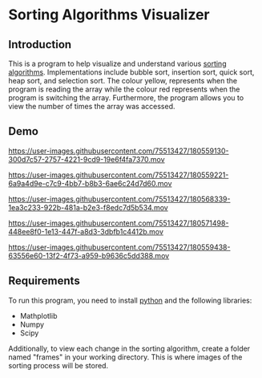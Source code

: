 # Sorting Algorithms Visualizer 

## Introduction
This is a program to help visualize and understand various [sorting algorithms](https://www.programiz.com/dsa/sorting-algorithm). Implementations include bubble sort, insertion sort, quick sort, heap sort, and selection sort. The colour yellow, represents when the program is reading the array while the colour red represents when the program is switching the array. Furthermore, the program allows you to view the number of times the array was accessed.

## Demo

https://user-images.githubusercontent.com/75513427/180559130-300d7c57-2757-4221-9cd9-19e6f4fa7370.mov


https://user-images.githubusercontent.com/75513427/180559221-6a9a4d9e-c7c9-4bb7-b8b3-6ae6c24d7d60.mov


https://user-images.githubusercontent.com/75513427/180568339-1ea3c233-922b-481a-b2e3-f8edc7d5b534.mov


https://user-images.githubusercontent.com/75513427/180571498-448ee8f0-1e13-447f-a8d3-3dbfb1c4412b.mov


https://user-images.githubusercontent.com/75513427/180559438-63556e60-13f2-4f73-a959-b9636c5dd388.mov


## Requirements
To run this program, you need to install [python](https://www.python.org/downloads/) and the following libraries:   
  * Mathplotlib 
  * Numpy
  * Scipy

Additionally, to view each change in the sorting algorithm, create a folder named "frames" in your working directory. This is where images of the sorting process will be stored.

